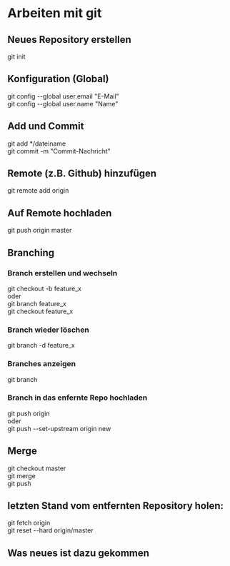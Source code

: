 # Arbeiten mit git

## Neues Repository erstellen
git init

## Konfiguration (Global) 
git config --global user.email "E-Mail" <br>
git config --global user.name "Name" <br>


## Add und Commit
git add */dateiname <br>
git commit -m "Commit-Nachricht" <br>


## Remote (z.B. Github) hinzufügen
git remote add origin <server> <br>


## Auf Remote hochladen
git push origin master <br>

## Branching

### Branch erstellen und wechseln
git checkout -b feature_x <br>
oder <br>
git branch feature_x <br>
git checkout feature_x <br>


### Branch wieder löschen
git branch -d feature_x <br>

### Branches anzeigen
git branch <br>

### Branch in das enfernte Repo hochladen
git push origin <branch> <br>
oder <br>
git push --set-upstream origin new <br>


## Merge
git checkout master <br>
git merge <branch> <br>
git push <br>



## letzten Stand vom entfernten Repository holen:
git fetch origin <br>
git reset --hard origin/master <br>



## Was neues ist dazu gekommen